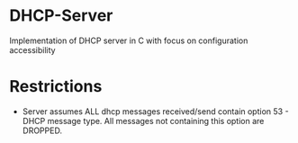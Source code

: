 # DHCP-Server
Implementation of DHCP server in C with focus on configuration accessibility

# Restrictions
* Server assumes ALL dhcp messages received/send contain option 53 - DHCP message type. All messages not containing this option are DROPPED.

